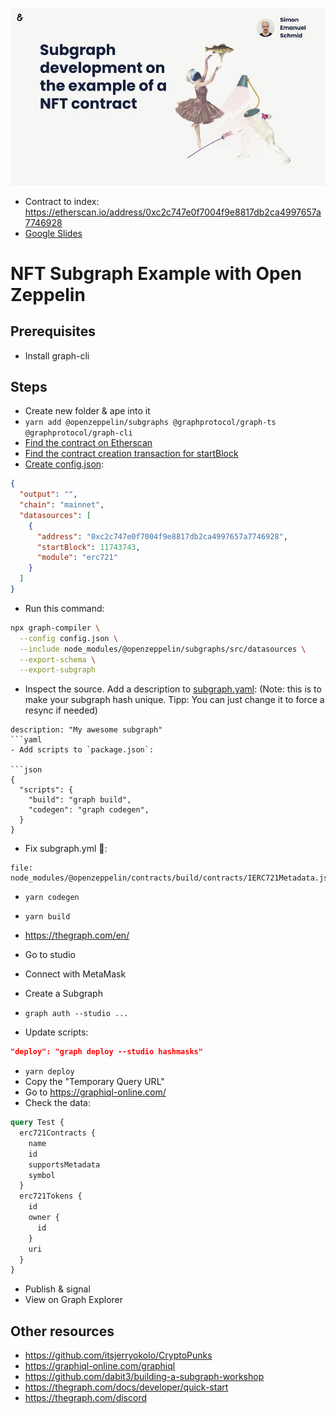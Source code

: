 ![Top Slide](./slide.jpg)

- Contract to index: https://etherscan.io/address/0xc2c747e0f7004f9e8817db2ca4997657a7746928
- [Google Slides](https://docs.google.com/presentation/d/1braNq81WswM31CwMEyL4mKl-BqtnwzED5iFlDftShDA/edit?usp=sharing)

# NFT Subgraph Example with Open Zeppelin

## Prerequisites

- Install graph-cli

## Steps

- Create new folder & ape into it
- `yarn add @openzeppelin/subgraphs @graphprotocol/graph-ts @graphprotocol/graph-cli`
- [Find the contract on Etherscan](https://etherscan.io/address/0xc2c747e0f7004f9e8817db2ca4997657a7746928)
- [Find the contract creation transaction for startBlock](https://etherscan.io/tx/0xe9e60dc12e1a7bc545aa497bc494f5f54ce81da06de4f6fef50459816218e66b)
- [Create config.json](./config.json):

```json
{
  "output": "",
  "chain": "mainnet",
  "datasources": [
    {
      "address": "0xc2c747e0f7004f9e8817db2ca4997657a7746928",
      "startBlock": 11743743,
      "module": "erc721"
    }
  ]
}
```

- Run this command:

```bash
npx graph-compiler \
  --config config.json \
  --include node_modules/@openzeppelin/subgraphs/src/datasources \
  --export-schema \
  --export-subgraph
```

- Inspect the source. Add a description to [subgraph.yaml](./subgraph.yaml): (Note: this is to make your subgraph hash unique. Tipp: You can just change it to force a resync if needed)
```
description: "My awesome subgraph"
```yaml
- Add scripts to `package.json`:

```json
{
  "scripts": {
    "build": "graph build",
    "codegen": "graph codegen",
  }
}
```

- Fix subgraph.yml 🤯:

```
file: node_modules/@openzeppelin/contracts/build/contracts/IERC721Metadata.json
```

- `yarn codegen`
- `yarn build`

- https://thegraph.com/en/
- Go to studio
- Connect with MetaMask
- Create a Subgraph
- `graph auth --studio ...`
- Update scripts:

```json
"deploy": "graph deploy --studio hashmasks"
```

- `yarn deploy`
- Copy the "Temporary Query URL"
- Go to https://graphiql-online.com/
- Check the data:

```graphql
query Test {
  erc721Contracts {
    name
    id
    supportsMetadata
    symbol
  }
  erc721Tokens {
    id
    owner {
      id
    }
    uri
  }
}
```

- Publish & signal
- View on Graph Explorer

## Other resources

- https://github.com/itsjerryokolo/CryptoPunks
- https://graphiql-online.com/graphiql
- https://github.com/dabit3/building-a-subgraph-workshop
- https://thegraph.com/docs/developer/quick-start
- https://thegraph.com/discord
